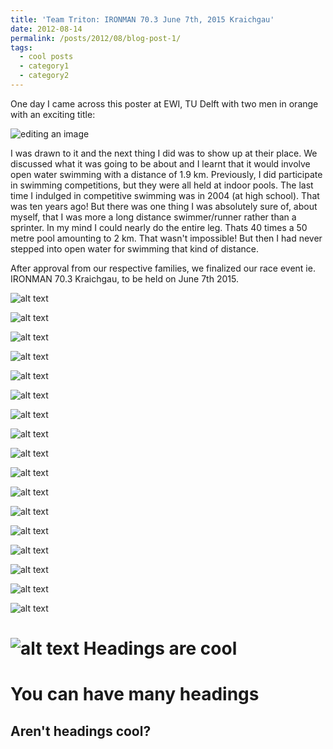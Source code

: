 ```yaml
---
title: 'Team Triton: IRONMAN 70.3 June 7th, 2015 Kraichgau'
date: 2012-08-14
permalink: /posts/2012/08/blog-post-1/
tags:
  - cool posts
  - category1
  - category2
---
```


One day I came across this poster at EWI, TU Delft with two men in orange with an exciting title:

![editing an image](images/blog_images/blog1_p1.jpg)

I was drawn to it and the next thing I did was to show up at their place. We discussed what it was going to be about and I learnt that it would involve open water swimming with a distance of 1.9 km. Previously, I did  participate in swimming competitions, but they were all held at indoor pools. The last time I indulged in competitive swimming was in 2004 (at high school). That was ten years ago!  But there was one thing I was absolutely sure of, about myself, that I was more a long distance swimmer/runner rather than a sprinter. In my mind I could nearly do the entire leg. Thats 40 times a 50 metre pool amounting to 2 km. That wasn't impossible! But then I had never stepped into open water for swimming that kind of distance. 

After approval from our respective families, we finalized our race event ie.  IRONMAN 70.3 Kraichgau, to be held on June 7th 2015. 


![alt text](/images/blog1_p2.jpg)

![alt text](blog1_p3.jpg)

![alt text](blog1_p4.jpg)


![alt text](blog1_p5.jpg)

![alt text](blog1_p6.jpg)

![alt text](blog1_p7.jpg)

![alt text](blog1_p8.jpg)

![alt text](blog1_p9.jpg)

![alt text](blog1_p10.jpg)

![alt text](blog1_p11.jpg)

![alt text](blog1_p12.jpg)


![alt text](blog1_p13.png)

![alt text](blog1_p14.jpg)

![alt text](blog1_p15.jpg)

![alt text](blog1_p16.jpg)

![alt text](blog1_p17.jpg)


![alt text](blog1_p18.jpg)

![alt text](blog1_p18.jpg)
Headings are cool
======

You can have many headings
======

Aren't headings cool?
------

